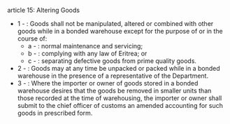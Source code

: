 article 15: Altering Goods

<ul>
			<li>1 - : Goods shall not be manipulated, altered or combined with other goods while in a bonded warehouse except for the purpose of or in the course of: <ul>
						<li>a - : normal maintenance and servicing; <ul>
						</ul></li>						<li>b - : complying with any law of Eritrea; or <ul>
						</ul></li>						<li>c - : separating defective goods from prime quality goods. <ul>
						</ul></li>			</ul></li>			<li>2 - : Goods may at any time be unpacked or packed while in a bonded warehouse in the presence of a representative of the Department. <ul>
			</ul></li>			<li>3 - : Where the importer or owner of goods stored in a bonded warehouse desires that the goods be removed in smaller units than those recorded at the time of warehousing, the importer or owner shall submit to the chief officer of customs an amended accounting for such goods in prescribed form. <ul>
			</ul></li></ul>